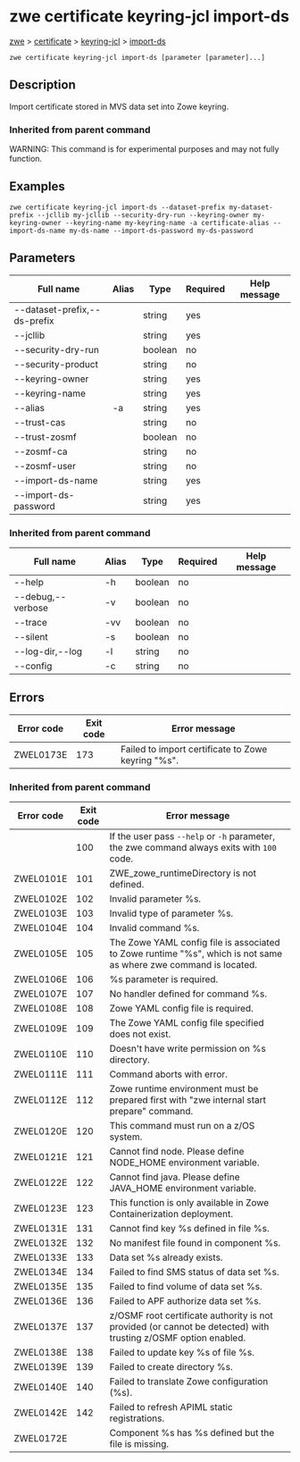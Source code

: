 # zwe certificate keyring-jcl import-ds

[zwe](./../.././zwe) > [certificate](./.././zwe-certificate) > [keyring-jcl](././zwe-certificate-keyring-jcl) > [import-ds](./zwe-certificate-keyring-jcl-import-ds)

	zwe certificate keyring-jcl import-ds [parameter [parameter]...]

## Description

Import certificate stored in MVS data set into Zowe keyring.


### Inherited from parent command

WARNING: This command is for experimental purposes and may not fully function.

## Examples

```
zwe certificate keyring-jcl import-ds --dataset-prefix my-dataset-prefix --jcllib my-jcllib --security-dry-run --keyring-owner my-keyring-owner --keyring-name my-keyring-name -a certificate-alias --import-ds-name my-ds-name --import-ds-password my-ds-password

```

## Parameters

Full name|Alias|Type|Required|Help message
|---|---|---|---|---
--dataset-prefix,--ds-prefix||string|yes||Dataset prefix where Zowe is installed.
--jcllib||string|yes||JCLLIB data set name where the JCL will be placed.
--security-dry-run||boolean|no||Whether to dry run security related setup.
--security-product||string|no||Security product. Can be a value of RACF, ACF2 or TSS.
--keyring-owner||string|yes||Owner of the keyring.
--keyring-name||string|yes||Name of the keyring.
--alias|-a|string|yes||Certificate alias name.
--trust-cas||string|no||Labels of extra certificate authorities should be trusted, separated by comma (Maximum 2).
--trust-zosmf||boolean|no||Whether to trust z/OSMF CA.
--zosmf-ca||string|no||Labels of z/OSMF root certificate authorities. Specify "_auto_" to let Zowe to detect automatically. This only works for RACF.
--zosmf-user||string|no||z/OSMF user name. This is used to automatically detect z/OSMF root certificate authorities.
--import-ds-name||string|yes||Name of the data set holds certificate to import into keyring.
--import-ds-password||string|yes||Password of the data set holds certificate to import.
### Inherited from parent command

Full name|Alias|Type|Required|Help message
|---|---|---|---|---
--help|-h|boolean|no||Display this help.
--debug,--verbose|-v|boolean|no||Enable verbose mode.
--trace|-vv|boolean|no||Enable trace level debug mode.
--silent|-s|boolean|no||Do not display messages to standard output.
--log-dir,--log|-l|string|no||Write logs to this directory.
--config|-c|string|no||Path to Zowe configuration zowe.yaml file.


## Errors

Error code|Exit code|Error message
|---|---|---
ZWEL0173E|173|Failed to import certificate to Zowe keyring "%s".
### Inherited from parent command

Error code|Exit code|Error message
|---|---|---
||100|If the user pass `--help` or `-h` parameter, the zwe command always exits with `100` code.
ZWEL0101E|101|ZWE_zowe_runtimeDirectory is not defined.
ZWEL0102E|102|Invalid parameter %s.
ZWEL0103E|103|Invalid type of parameter %s.
ZWEL0104E|104|Invalid command %s.
ZWEL0105E|105|The Zowe YAML config file is associated to Zowe runtime "%s", which is not same as where zwe command is located.
ZWEL0106E|106|%s parameter is required.
ZWEL0107E|107|No handler defined for command %s.
ZWEL0108E|108|Zowe YAML config file is required.
ZWEL0109E|109|The Zowe YAML config file specified does not exist.
ZWEL0110E|110|Doesn't have write permission on %s directory.
ZWEL0111E|111|Command aborts with error.
ZWEL0112E|112|Zowe runtime environment must be prepared first with "zwe internal start prepare" command.
ZWEL0120E|120|This command must run on a z/OS system.
ZWEL0121E|121|Cannot find node. Please define NODE_HOME environment variable.
ZWEL0122E|122|Cannot find java. Please define JAVA_HOME environment variable.
ZWEL0123E|123|This function is only available in Zowe Containerization deployment.
ZWEL0131E|131|Cannot find key %s defined in file %s.
ZWEL0132E|132|No manifest file found in component %s.
ZWEL0133E|133|Data set %s already exists.
ZWEL0134E|134|Failed to find SMS status of data set %s.
ZWEL0135E|135|Failed to find volume of data set %s.
ZWEL0136E|136|Failed to APF authorize data set %s.
ZWEL0137E|137|z/OSMF root certificate authority is not provided (or cannot be detected) with trusting z/OSMF option enabled.
ZWEL0138E|138|Failed to update key %s of file %s.
ZWEL0139E|139|Failed to create directory %s.
ZWEL0140E|140|Failed to translate Zowe configuration (%s).
ZWEL0142E|142|Failed to refresh APIML static registrations.
ZWEL0172E||Component %s has %s defined but the file is missing.
